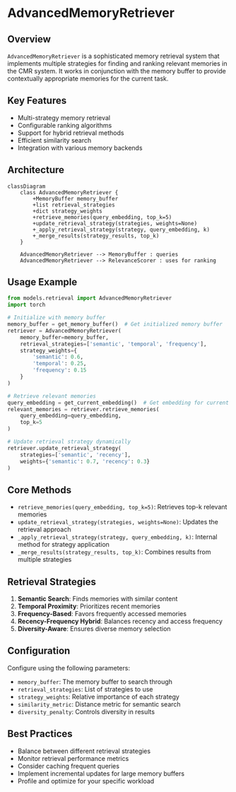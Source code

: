 # AdvancedMemoryRetriever

## Overview

`AdvancedMemoryRetriever` is a sophisticated memory retrieval system that implements multiple strategies for finding and ranking relevant memories in the CMR system. It works in conjunction with the memory buffer to provide contextually appropriate memories for the current task.

## Key Features

- Multi-strategy memory retrieval
- Configurable ranking algorithms
- Support for hybrid retrieval methods
- Efficient similarity search
- Integration with various memory backends

## Architecture

```mermaid
classDiagram
    class AdvancedMemoryRetriever {
        +MemoryBuffer memory_buffer
        +list retrieval_strategies
        +dict strategy_weights
        +retrieve_memories(query_embedding, top_k=5)
        +update_retrieval_strategy(strategies, weights=None)
        +_apply_retrieval_strategy(strategy, query_embedding, k)
        +_merge_results(strategy_results, top_k)
    }
    
    AdvancedMemoryRetriever --> MemoryBuffer : queries
    AdvancedMemoryRetriever --> RelevanceScorer : uses for ranking
```

## Usage Example

```python
from models.retrieval import AdvancedMemoryRetriever
import torch

# Initialize with memory buffer
memory_buffer = get_memory_buffer()  # Get initialized memory buffer
retriever = AdvancedMemoryRetriever(
    memory_buffer=memory_buffer,
    retrieval_strategies=['semantic', 'temporal', 'frequency'],
    strategy_weights={
        'semantic': 0.6,
        'temporal': 0.25,
        'frequency': 0.15
    }
)

# Retrieve relevant memories
query_embedding = get_current_embedding()  # Get embedding for current context
relevant_memories = retriever.retrieve_memories(
    query_embedding=query_embedding,
    top_k=5
)

# Update retrieval strategy dynamically
retriever.update_retrieval_strategy(
    strategies=['semantic', 'recency'],
    weights={'semantic': 0.7, 'recency': 0.3}
)
```

## Core Methods

- `retrieve_memories(query_embedding, top_k=5)`: Retrieves top-k relevant memories
- `update_retrieval_strategy(strategies, weights=None)`: Updates the retrieval approach
- `_apply_retrieval_strategy(strategy, query_embedding, k)`: Internal method for strategy application
- `_merge_results(strategy_results, top_k)`: Combines results from multiple strategies

## Retrieval Strategies

1. **Semantic Search**: Finds memories with similar content
2. **Temporal Proximity**: Prioritizes recent memories
3. **Frequency-Based**: Favors frequently accessed memories
4. **Recency-Frequency Hybrid**: Balances recency and access frequency
5. **Diversity-Aware**: Ensures diverse memory selection

## Configuration

Configure using the following parameters:

- `memory_buffer`: The memory buffer to search through
- `retrieval_strategies`: List of strategies to use
- `strategy_weights`: Relative importance of each strategy
- `similarity_metric`: Distance metric for semantic search
- `diversity_penalty`: Controls diversity in results

## Best Practices

- Balance between different retrieval strategies
- Monitor retrieval performance metrics
- Consider caching frequent queries
- Implement incremental updates for large memory buffers
- Profile and optimize for your specific workload
